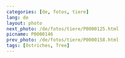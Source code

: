 ```yaml
---
categories: [de, fotos, tiere]
lang: de
layout: photo
next_photo: /de/fotos/tiere/P0000125.html
picname: P0000146
prev_photo: /de/fotos/tiere/P0000158.html
tags: [Ostriches, Tree]
---
```

